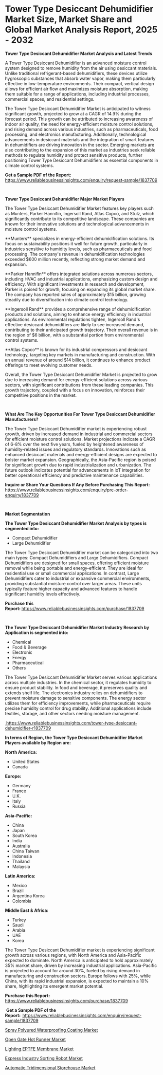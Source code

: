 <p><h1>Tower Type Desiccant Dehumidifier Market Size, Market Share and Global Market Analysis Report, 2025 - 2032</h1></p><p><strong>Tower Type Desiccant Dehumidifier Market Analysis and Latest Trends</strong></p>
<p><p>A Tower Type Desiccant Dehumidifier is an advanced moisture control system designed to remove humidity from the air using desiccant materials. Unlike traditional refrigerant-based dehumidifiers, these devices utilize hygroscopic substances that absorb water vapor, making them particularly effective in low-temperature environments. Their compact, vertical design allows for efficient air flow and maximizes moisture absorption, making them suitable for a range of applications, including industrial processes, commercial spaces, and residential settings.</p><p>The Tower Type Desiccant Dehumidifier Market is anticipated to witness significant growth, projected to grow at a CAGR of 14.9% during the forecast period. This growth can be attributed to increasing awareness of indoor air quality, the need for energy-efficient moisture control solutions, and rising demand across various industries, such as pharmaceuticals, food processing, and electronics manufacturing. Additionally, technological advancements in desiccant materials and the integration of smart features in dehumidifiers are driving innovation in the sector. Emerging markets are also contributing to the expansion of this market as industries seek reliable methods to regulate humidity and protect sensitive products, further positioning Tower Type Desiccant Dehumidifiers as essential components in climate control systems.</p></p>
<p><strong>Get a Sample PDF of the Report:&nbsp;</strong> <a href="https://www.reliablebusinessinsights.com/enquiry/request-sample/1837709?utm_campaign=100&utm_medium=2&utm_source=Github&utm_content=ia&utm_term=12042025&utm_id=tower-type-desiccant-dehumidifier">https://www.reliablebusinessinsights.com/enquiry/request-sample/1837709</a></p>
<p>&nbsp;</p>
<p><strong>Tower Type Desiccant Dehumidifier Major Market Players</strong></p>
<p><p>The Tower Type Desiccant Dehumidifier Market features key players such as Munters, Parker Hannifin, Ingersoll Rand, Atlas Copco, and Stulz, which significantly contribute to its competitive landscape. These companies are known for their innovative solutions and technological advancements in moisture control systems.</p><p>**Munters** specializes in energy-efficient dehumidification solutions. Its focus on sustainability positions it well for future growth, particularly in industries sensitive to humidity levels, such as pharmaceuticals and food processing. The company's revenue in dehumidification technologies exceeded $600 million recently, reflecting strong market demand and expansion.</p><p>**Parker Hannifin** offers integrated solutions across numerous sectors, including HVAC and industrial applications, emphasizing custom design and efficiency. With significant investments in research and development, Parker is poised for growth, focusing on expanding its global market share. The company has reported sales of approximately $15 billion, growing steadily due to diversification into climate control technology.</p><p>**Ingersoll Rand** provides a comprehensive range of dehumidification products and solutions, aiming to enhance energy efficiency in industrial applications. As environmental regulations tighten, Ingersoll Rand's effective desiccant dehumidifiers are likely to see increased demand, contributing to their anticipated growth trajectory. Their overall revenue is in the region of $6 billion, with a substantial portion from environmental control systems.</p><p>**Atlas Copco** is known for its industrial compressors and desiccant technology, targeting key markets in manufacturing and construction. With an annual revenue of around $14 billion, it continues to enhance product offerings to meet evolving customer needs.</p><p>Overall, the Tower Type Desiccant Dehumidifier Market is projected to grow due to increasing demand for energy-efficient solutions across various sectors, with significant contributions from these leading companies. This growth trajectory, coupled with a focus on innovation, reinforces their competitive positions in the market.</p></p>
<p>&nbsp;</p>
<p><strong>What Are The Key Opportunities For Tower Type Desiccant Dehumidifier Manufacturers?</strong></p>
<p><p>The Tower Type Desiccant Dehumidifier market is experiencing robust growth, driven by increased demand in industrial and commercial sectors for efficient moisture control solutions. Market projections indicate a CAGR of 6-8% over the next five years, fueled by heightened awareness of humidity-related issues and regulatory standards. Innovations such as enhanced desiccant materials and energy-efficient designs are expected to bolster market expansion. Geographically, the Asia-Pacific region is poised for significant growth due to rapid industrialization and urbanization. The future outlook indicates potential for advancements in IoT integration for better operational efficiency and predictive maintenance capabilities.</p></p>
<p><strong>Inquire or Share Your Questions If Any Before Purchasing This Report:</strong> <a href="https://www.reliablebusinessinsights.com/enquiry/pre-order-enquiry/1837709?utm_campaign=100&utm_medium=2&utm_source=Github&utm_content=ia&utm_term=12042025&utm_id=tower-type-desiccant-dehumidifier">https://www.reliablebusinessinsights.com/enquiry/pre-order-enquiry/1837709</a></p>
<p>&nbsp;</p>
<p><strong>Market Segmentation</strong></p>
<p><strong>The Tower Type Desiccant Dehumidifier Market Analysis by types is segmented into:</strong></p>
<p><ul><li>Compact Dehumidifier</li><li>Large Dehumidifier</li></ul></p>
<p><p>The Tower Type Desiccant Dehumidifier market can be categorized into two main types: Compact Dehumidifiers and Large Dehumidifiers. Compact Dehumidifiers are designed for small spaces, offering efficient moisture removal while being portable and energy-efficient. They are ideal for residential use or small commercial applications. In contrast, Large Dehumidifiers cater to industrial or expansive commercial environments, providing substantial moisture control over larger areas. These units typically feature higher capacity and advanced features to handle significant humidity levels effectively.</p></p>
<p><strong>Purchase this Report:&nbsp;</strong><a href="https://www.reliablebusinessinsights.com/purchase/1837709?utm_campaign=100&utm_medium=2&utm_source=Github&utm_content=ia&utm_term=12042025&utm_id=tower-type-desiccant-dehumidifier">https://www.reliablebusinessinsights.com/purchase/1837709</a></p>
<p>&nbsp;</p>
<p><strong>The Tower Type Desiccant Dehumidifier Market Industry Research by Application is segmented into:</strong></p>
<p><ul><li>Chemical</li><li>Food & Beverage</li><li>Electronic</li><li>Energy</li><li>Pharmaceutical</li><li>Others</li></ul></p>
<p><p>The Tower Type Desiccant Dehumidifier Market serves various applications across multiple industries. In the chemical sector, it regulates humidity to ensure product stability. In food and beverage, it preserves quality and extends shelf life. The electronics industry relies on dehumidifiers to prevent moisture damage to sensitive components. The energy sector utilizes them for efficiency improvements, while pharmaceuticals require precise humidity control for drug stability. Additional applications include textiles, storage, and other sectors needing moisture management.</p></p>
<p><a href="https://www.reliablebusinessinsights.com/tower-type-desiccant-dehumidifier-r1837709?utm_campaign=100&utm_medium=2&utm_source=Github&utm_content=ia&utm_term=12042025&utm_id=tower-type-desiccant-dehumidifier">&nbsp;https://www.reliablebusinessinsights.com/tower-type-desiccant-dehumidifier-r1837709</a></p>
<p><strong>In terms of Region, the Tower Type Desiccant Dehumidifier Market Players available by Region are:</strong></p>
<p>
    <p> <strong> North America: </strong>
        <ul>
            <li>United States</li>
            <li>Canada</li>
        </ul>
        </p> 
    <p> <strong> Europe: </strong>
        <ul>
            <li>Germany</li>
            <li>France</li>
            <li>U.K.</li>
            <li>Italy</li>
            <li>Russia</li>
        </ul>
        </p> 
    <p> <strong> Asia-Pacific: </strong>
        <ul>
            <li>China</li>
            <li>Japan</li>
            <li>South Korea</li>
            <li>India</li>
            <li>Australia</li>
            <li>China Taiwan</li>
            <li>Indonesia</li>
            <li>Thailand</li>
            <li>Malaysia</li>
        </ul>
        </p> 
    <p> <strong> Latin America: </strong>
        <ul>
            <li>Mexico</li>
            <li>Brazil</li>
            <li>Argentina Korea</li>
            <li>Colombia</li>
        </ul>
        </p> 
    <p> <strong> Middle East & Africa: </strong>
        <ul>
            <li>Turkey</li>
            <li>Saudi</li>
            <li>Arabia</li>
            <li>UAE</li>
            <li>Korea</li>
        </ul>
    </p>
    </p>
<p><p>The Tower Type Desiccant Dehumidifier market is experiencing significant growth across various regions, with North America and Asia-Pacific expected to dominate. North America is anticipated to hold approximately 35% market share, driven by increasing industrial applications. Asia-Pacific is projected to account for around 30%, fueled by rising demand in manufacturing and construction sectors. Europe follows with 25%, while China, with its rapid industrial expansion, is expected to maintain a 10% share, highlighting its emergent market potential.</p></p>
<p><strong>Purchase this Report: </strong><a href="https://www.reliablebusinessinsights.com/purchase/1837709?utm_campaign=100&utm_medium=2&utm_source=Github&utm_content=ia&utm_term=12042025&utm_id=tower-type-desiccant-dehumidifier">https://www.reliablebusinessinsights.com/purchase/1837709</a></p>
<p>&nbsp;<strong>Get a Sample PDF of the Report:&nbsp;&nbsp;</strong><a href="https://www.reliablebusinessinsights.com/enquiry/request-sample/1837709?utm_campaign=100&utm_medium=2&utm_source=Github&utm_content=ia&utm_term=12042025&utm_id=tower-type-desiccant-dehumidifier">https://www.reliablebusinessinsights.com/enquiry/request-sample/1837709</a></p>
<p><strong></strong></p>
<p><p><a href="https://github.com/eimutelufta/Market-Research-Report-List-1/blob/main/spray-polyured-waterproofing-coating-market.md?utm_campaign=100&utm_medium=2&utm_source=Github&utm_content=ia&utm_term=12042025&utm_id=tower-type-desiccant-dehumidifier">Spray Polyured Waterproofing Coating Market</a></p><p><a href="https://github.com/vespigeakexc/Market-Research-Report-List-1/blob/main/open-gate-hot-runner-market.md?utm_campaign=100&utm_medium=2&utm_source=Github&utm_content=ia&utm_term=12042025&utm_id=tower-type-desiccant-dehumidifier">Open Gate Hot Runner Market</a></p><p><a href="https://github.com/afghatakito29/Market-Research-Report-List-1/blob/main/lighting-eptfe-membrane-market.md?utm_campaign=100&utm_medium=2&utm_source=Github&utm_content=ia&utm_term=12042025&utm_id=tower-type-desiccant-dehumidifier">Lighting EPTFE Membrane Market</a></p><p><a href="https://github.com/moorsdorak31/Market-Research-Report-List-1/blob/main/express-industry-sorting-robot-market.md?utm_campaign=100&utm_medium=2&utm_source=Github&utm_content=ia&utm_term=12042025&utm_id=tower-type-desiccant-dehumidifier">Express Industry Sorting Robot Market</a></p><p><a href="https://github.com/bartzthateis/Market-Research-Report-List-1/blob/main/automatic-tridimensional-storehouse-market.md?utm_campaign=100&utm_medium=2&utm_source=Github&utm_content=ia&utm_term=12042025&utm_id=tower-type-desiccant-dehumidifier">Automatic Tridimensional Storehouse Market</a></p></p>
